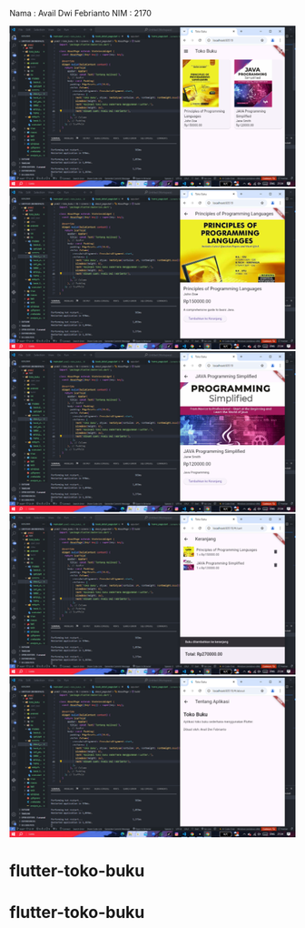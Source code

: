 Nama : Avail Dwi Febrianto
NIM : 2170

![Screenshot](assets/10.png)
![Screenshot](assets/20.png)
![Screenshot](assets/30.png)
![Screenshot](assets/40.png)
![Screenshot](assets/50.png)

# flutter-toko-buku
# flutter-toko-buku
